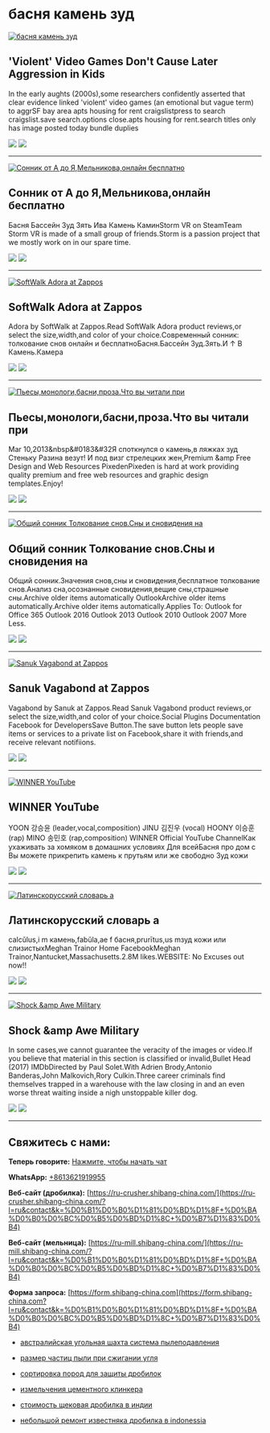 # басня камень зуд

<a href="https://swt.shibang-china.com/?n=lxq&l=ru&img&k=%D0%B1%D0%B0%D1%81%D0%BD%D1%8F+%D0%BA%D0%B0%D0%BC%D0%B5%D0%BD%D1%8C+%D0%B7%D1%83%D0%B4" target="_blank">![басня камень зуд](http://static.shibang-china.com/all-800x300/1329.jpg)</a>

## 'Violent' Video Games Don't Cause Later Aggression in Kids
In the early aughts (2000s),some researchers confidently asserted that clear evidence linked 'violent' video games (an emotional but vague term) to aggrSF bay area apts housing for rent craigslistpress to search craigslist.save search.options close.apts housing for rent.search titles only has image posted today bundle duplies


<a href="https://whatsapp.shibangsoft.com/WhatsApp.php" target="_blank" title="WhatsApp">![](http://static.shibang-china.com/icon/whatsapp.png)</a> <a href="https://swt.shibang-china.com/?n=lxq&l=ru&icon&k=%D0%B1%D0%B0%D1%81%D0%BD%D1%8F+%D0%BA%D0%B0%D0%BC%D0%B5%D0%BD%D1%8C+%D0%B7%D1%83%D0%B4" target="_blank">![](http://static.shibang-china.com/icon/chat-ru.png)</a>

---

<a href="https://swt.shibang-china.com/?n=lxq&l=ru&img&k=%D0%B1%D0%B0%D1%81%D0%BD%D1%8F+%D0%BA%D0%B0%D0%BC%D0%B5%D0%BD%D1%8C+%D0%B7%D1%83%D0%B4" target="_blank">![Сонник от А до Я,Мельникова,онлайн бесплатно](http://static.shibang-china.com/all-800x300/1485.jpg)</a>

## Сонник от А до Я,Мельникова,онлайн бесплатно
Басня Бассейн Зуд Зять Ива Камень КаминStorm VR on SteamTeam Storm VR is made of a small group of friends.Storm is a passion project that we mostly work on in our spare time.


<a href="https://whatsapp.shibangsoft.com/WhatsApp.php" target="_blank" title="WhatsApp">![](http://static.shibang-china.com/icon/whatsapp.png)</a> <a href="https://swt.shibang-china.com/?n=lxq&l=ru&icon&k=%D0%B1%D0%B0%D1%81%D0%BD%D1%8F+%D0%BA%D0%B0%D0%BC%D0%B5%D0%BD%D1%8C+%D0%B7%D1%83%D0%B4" target="_blank">![](http://static.shibang-china.com/icon/chat-ru.png)</a>

---

<a href="https://swt.shibang-china.com/?n=lxq&l=ru&img&k=%D0%B1%D0%B0%D1%81%D0%BD%D1%8F+%D0%BA%D0%B0%D0%BC%D0%B5%D0%BD%D1%8C+%D0%B7%D1%83%D0%B4" target="_blank">![SoftWalk Adora at Zappos](http://static.shibang-china.com/all-800x300/809.jpg)</a>

## SoftWalk Adora at Zappos
Adora by SoftWalk at Zappos.Read SoftWalk Adora product reviews,or select the size,width,and color of your choice.Современный сонник: толкование снов онлайн и бесплатноБасня.Бассейн Зуд.Зять.И ↑ В Камень.Камера


<a href="https://whatsapp.shibangsoft.com/WhatsApp.php" target="_blank" title="WhatsApp">![](http://static.shibang-china.com/icon/whatsapp.png)</a> <a href="https://swt.shibang-china.com/?n=lxq&l=ru&icon&k=%D0%B1%D0%B0%D1%81%D0%BD%D1%8F+%D0%BA%D0%B0%D0%BC%D0%B5%D0%BD%D1%8C+%D0%B7%D1%83%D0%B4" target="_blank">![](http://static.shibang-china.com/icon/chat-ru.png)</a>

---

<a href="https://swt.shibang-china.com/?n=lxq&l=ru&img&k=%D0%B1%D0%B0%D1%81%D0%BD%D1%8F+%D0%BA%D0%B0%D0%BC%D0%B5%D0%BD%D1%8C+%D0%B7%D1%83%D0%B4" target="_blank">![Пьесы,монологи,басни,проза.Что вы читали при](http://static.shibang-china.com/all-800x300/405.jpg)</a>

## Пьесы,монологи,басни,проза.Что вы читали при
Mar 10,2013&nbsp&#0183&#32Я споткнулся о камень,в ляжках зуд Стеньку Разина везут! И под визг стрелецких жен,Premium &amp Free Design and Web Resources PixedenPixeden is hard at work providing quality premium and free web resources and graphic design templates.Enjoy!


<a href="https://whatsapp.shibangsoft.com/WhatsApp.php" target="_blank" title="WhatsApp">![](http://static.shibang-china.com/icon/whatsapp.png)</a> <a href="https://swt.shibang-china.com/?n=lxq&l=ru&icon&k=%D0%B1%D0%B0%D1%81%D0%BD%D1%8F+%D0%BA%D0%B0%D0%BC%D0%B5%D0%BD%D1%8C+%D0%B7%D1%83%D0%B4" target="_blank">![](http://static.shibang-china.com/icon/chat-ru.png)</a>

---

<a href="https://swt.shibang-china.com/?n=lxq&l=ru&img&k=%D0%B1%D0%B0%D1%81%D0%BD%D1%8F+%D0%BA%D0%B0%D0%BC%D0%B5%D0%BD%D1%8C+%D0%B7%D1%83%D0%B4" target="_blank">![Общий сонник Толкование снов.Сны и сновидения на](http://static.shibang-china.com/all-800x300/1413.jpg)</a>

## Общий сонник Толкование снов.Сны и сновидения на
Общий сонник.Значения снов,сны и сновидения,бесплатное толкование снов.Анализ сна,осознанные сновидения,вещие сны,страшные сны.Archive older items automatically OutlookArchive older items automatically.Archive older items automatically.Applies To: Outlook for Office 365 Outlook 2016 Outlook 2013 Outlook 2010 Outlook 2007 More Less.


<a href="https://whatsapp.shibangsoft.com/WhatsApp.php" target="_blank" title="WhatsApp">![](http://static.shibang-china.com/icon/whatsapp.png)</a> <a href="https://swt.shibang-china.com/?n=lxq&l=ru&icon&k=%D0%B1%D0%B0%D1%81%D0%BD%D1%8F+%D0%BA%D0%B0%D0%BC%D0%B5%D0%BD%D1%8C+%D0%B7%D1%83%D0%B4" target="_blank">![](http://static.shibang-china.com/icon/chat-ru.png)</a>

---

<a href="https://swt.shibang-china.com/?n=lxq&l=ru&img&k=%D0%B1%D0%B0%D1%81%D0%BD%D1%8F+%D0%BA%D0%B0%D0%BC%D0%B5%D0%BD%D1%8C+%D0%B7%D1%83%D0%B4" target="_blank">![Sanuk Vagabond at Zappos](http://static.shibang-china.com/all-800x300/1322.jpg)</a>

## Sanuk Vagabond at Zappos
Vagabond by Sanuk at Zappos.Read Sanuk Vagabond product reviews,or select the size,width,and color of your choice.Social Plugins Documentation Facebook for DevelopersSave Button.The save button lets people save items or services to a private list on Facebook,share it with friends,and receive relevant notifiions.


<a href="https://whatsapp.shibangsoft.com/WhatsApp.php" target="_blank" title="WhatsApp">![](http://static.shibang-china.com/icon/whatsapp.png)</a> <a href="https://swt.shibang-china.com/?n=lxq&l=ru&icon&k=%D0%B1%D0%B0%D1%81%D0%BD%D1%8F+%D0%BA%D0%B0%D0%BC%D0%B5%D0%BD%D1%8C+%D0%B7%D1%83%D0%B4" target="_blank">![](http://static.shibang-china.com/icon/chat-ru.png)</a>

---

<a href="https://swt.shibang-china.com/?n=lxq&l=ru&img&k=%D0%B1%D0%B0%D1%81%D0%BD%D1%8F+%D0%BA%D0%B0%D0%BC%D0%B5%D0%BD%D1%8C+%D0%B7%D1%83%D0%B4" target="_blank">![WINNER YouTube](http://static.shibang-china.com/all-800x300/908.jpg)</a>

## WINNER YouTube
YOON 강승윤 (leader,vocal,composition) JINU 김진우 (vocal) HOONY 이승훈 (rap) MINO 송민호 (rap,composition) WINNER Official YouTube ChannelКак ухаживать за хомяком в домашних условиях Для всейБасня про дом с Вы можете прикрепить камень к прутьям или же свободно Зуд кожи


<a href="https://whatsapp.shibangsoft.com/WhatsApp.php" target="_blank" title="WhatsApp">![](http://static.shibang-china.com/icon/whatsapp.png)</a> <a href="https://swt.shibang-china.com/?n=lxq&l=ru&icon&k=%D0%B1%D0%B0%D1%81%D0%BD%D1%8F+%D0%BA%D0%B0%D0%BC%D0%B5%D0%BD%D1%8C+%D0%B7%D1%83%D0%B4" target="_blank">![](http://static.shibang-china.com/icon/chat-ru.png)</a>

---

<a href="https://swt.shibang-china.com/?n=lxq&l=ru&img&k=%D0%B1%D0%B0%D1%81%D0%BD%D1%8F+%D0%BA%D0%B0%D0%BC%D0%B5%D0%BD%D1%8C+%D0%B7%D1%83%D0%B4" target="_blank">![Латинскорусский словарь а](http://static.shibang-china.com/all-800x300/598.jpg)</a>

## Латинскорусский словарь а
calcŭlus,i m камень,fabŭla,ae f басня,prurītus,us mзуд кожи или слизистыхMeghan Trainor Home FacebookMeghan Trainor,Nantucket,Massachusetts.2.8M likes.WEBSITE: No Excuses out now!!


<a href="https://whatsapp.shibangsoft.com/WhatsApp.php" target="_blank" title="WhatsApp">![](http://static.shibang-china.com/icon/whatsapp.png)</a> <a href="https://swt.shibang-china.com/?n=lxq&l=ru&icon&k=%D0%B1%D0%B0%D1%81%D0%BD%D1%8F+%D0%BA%D0%B0%D0%BC%D0%B5%D0%BD%D1%8C+%D0%B7%D1%83%D0%B4" target="_blank">![](http://static.shibang-china.com/icon/chat-ru.png)</a>

---

<a href="https://swt.shibang-china.com/?n=lxq&l=ru&img&k=%D0%B1%D0%B0%D1%81%D0%BD%D1%8F+%D0%BA%D0%B0%D0%BC%D0%B5%D0%BD%D1%8C+%D0%B7%D1%83%D0%B4" target="_blank">![Shock &amp Awe Military](http://static.shibang-china.com/all-800x300/1201.jpg)</a>

## Shock &amp Awe Military
In some cases,we cannot guarantee the veracity of the images or video.If you believe that material in this section is classified or invalid,Bullet Head (2017) IMDbDirected by Paul Solet.With Adrien Brody,Antonio Banderas,John Malkovich,Rory Culkin.Three career criminals find themselves trapped in a warehouse with the law closing in and an even worse threat waiting inside a nigh unstoppable killer dog.


<a href="https://whatsapp.shibangsoft.com/WhatsApp.php" target="_blank" title="WhatsApp">![](http://static.shibang-china.com/icon/whatsapp.png)</a> <a href="https://swt.shibang-china.com/?l=ru&icon&k=%D0%B1%D0%B0%D1%81%D0%BD%D1%8F+%D0%BA%D0%B0%D0%BC%D0%B5%D0%BD%D1%8C+%D0%B7%D1%83%D0%B4" target="_blank">![](http://static.shibang-china.com/icon/chat-ru.png)</a>

---
## Свяжитесь с нами:

**Теперь говорите:** [Нажмите, чтобы начать чат](https://swt.shibang-china.com?l=ru&contact&k=%D0%B1%D0%B0%D1%81%D0%BD%D1%8F+%D0%BA%D0%B0%D0%BC%D0%B5%D0%BD%D1%8C+%D0%B7%D1%83%D0%B4)

**WhatsApp:**  [+8613621919955](https://whatsapp.shibangsoft.com/WhatsApp.php)

**Веб-сайт (дробилка):** [https://ru-crusher.shibang-china.com/](https://ru-crusher.shibang-china.com/?l=ru&contact&k=%D0%B1%D0%B0%D1%81%D0%BD%D1%8F+%D0%BA%D0%B0%D0%BC%D0%B5%D0%BD%D1%8C+%D0%B7%D1%83%D0%B4)

**Веб-сайт (мельница):** [https://ru-mill.shibang-china.com/](https://ru-mill.shibang-china.com/?l=ru&contact&k=%D0%B1%D0%B0%D1%81%D0%BD%D1%8F+%D0%BA%D0%B0%D0%BC%D0%B5%D0%BD%D1%8C+%D0%B7%D1%83%D0%B4)

**Форма запроса:** [https://form.shibang-china.com](https://form.shibang-china.com?l=ru&contact&k=%D0%B1%D0%B0%D1%81%D0%BD%D1%8F+%D0%BA%D0%B0%D0%BC%D0%B5%D0%BD%D1%8C+%D0%B7%D1%83%D0%B4)

* [австралийская угольная шахта система пылеподавления](../54/%D0%B0%D0%B2%D1%81%D1%82%D1%80%D0%B0%D0%BB%D0%B8%D0%B9%D1%81%D0%BA%D0%B0%D1%8F%20%D1%83%D0%B3%D0%BE%D0%BB%D1%8C%D0%BD%D0%B0%D1%8F%20%D1%88%D0%B0%D1%85%D1%82%D0%B0%20%D1%81%D0%B8%D1%81%D1%82%D0%B5%D0%BC%D0%B0%20%D0%BF%D1%8B%D0%BB%D0%B5%D0%BF%D0%BE%D0%B4%D0%B0%D0%B2%D0%BB%D0%B5%D0%BD%D0%B8%D1%8F.md)

* [размер частиц пыли при сжигании угля](../59/%D1%80%D0%B0%D0%B7%D0%BC%D0%B5%D1%80%20%D1%87%D0%B0%D1%81%D1%82%D0%B8%D1%86%20%D0%BF%D1%8B%D0%BB%D0%B8%20%D0%BF%D1%80%D0%B8%20%D1%81%D0%B6%D0%B8%D0%B3%D0%B0%D0%BD%D0%B8%D0%B8%20%D1%83%D0%B3%D0%BB%D1%8F.md)

* [сортировка пород для защиты дробилок](../52/%D1%81%D0%BE%D1%80%D1%82%D0%B8%D1%80%D0%BE%D0%B2%D0%BA%D0%B0%20%D0%BF%D0%BE%D1%80%D0%BE%D0%B4%20%D0%B4%D0%BB%D1%8F%20%D0%B7%D0%B0%D1%89%D0%B8%D1%82%D1%8B%20%D0%B4%D1%80%D0%BE%D0%B1%D0%B8%D0%BB%D0%BE%D0%BA.md)

* [измельчения цементного клинкера](../60/%D0%B8%D0%B7%D0%BC%D0%B5%D0%BB%D1%8C%D1%87%D0%B5%D0%BD%D0%B8%D1%8F%20%D1%86%D0%B5%D0%BC%D0%B5%D0%BD%D1%82%D0%BD%D0%BE%D0%B3%D0%BE%20%D0%BA%D0%BB%D0%B8%D0%BD%D0%BA%D0%B5%D1%80%D0%B0.md)

* [стоимость щековая дробилка в индии](../54/%D1%81%D1%82%D0%BE%D0%B8%D0%BC%D0%BE%D1%81%D1%82%D1%8C%20%D1%89%D0%B5%D0%BA%D0%BE%D0%B2%D0%B0%D1%8F%20%D0%B4%D1%80%D0%BE%D0%B1%D0%B8%D0%BB%D0%BA%D0%B0%20%D0%B2%20%D0%B8%D0%BD%D0%B4%D0%B8%D0%B8.md)

* [небольшой ремонт известняка дробилка в indonessia](../53/%D0%BD%D0%B5%D0%B1%D0%BE%D0%BB%D1%8C%D1%88%D0%BE%D0%B9%20%D1%80%D0%B5%D0%BC%D0%BE%D0%BD%D1%82%20%D0%B8%D0%B7%D0%B2%D0%B5%D1%81%D1%82%D0%BD%D1%8F%D0%BA%D0%B0%20%D0%B4%D1%80%D0%BE%D0%B1%D0%B8%D0%BB%D0%BA%D0%B0%20%D0%B2%20indonessia.md)